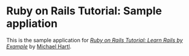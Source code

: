 # Ruby on Rails Tutorial: Sample appliation

This is the sample application for [*Ruby on Rails Tutorial: Learn Rails by Example*](http://railstutorial.org/)
by [Michael Hartl](http://michaelhartl.com/).
